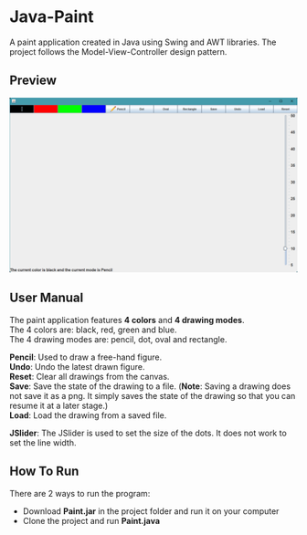 # Java-Paint
A paint application created in Java using Swing and AWT libraries. The project follows the Model-View-Controller design pattern.

## Preview

![preview of application](paint_preview.png)

## User Manual

The paint application features **4 colors** and **4 drawing modes**.    
The 4 colors are: black, red, green and blue.  
The 4 drawing modes are: pencil, dot, oval and rectangle. 

**Pencil**: Used to draw a free-hand figure.  
**Undo**: Undo the latest drawn figure.   
**Reset**: Clear all drawings from the canvas.  
**Save**: Save the state of the drawing to a file. (**Note**: Saving a drawing does not save it as a png. It simply saves the state of the drawing so that you can resume it at a later stage.)   
**Load**: Load the drawing from a saved file.  


**JSlider**: The JSlider is used to set the size of the dots. It does not work to set the line width.

## How To Run

There are 2 ways to run the program:
- Download **Paint.jar** in the project folder and run it on your computer
- Clone the project and run **Paint.java**
